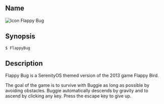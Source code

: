 ## Name

![Icon](file:///res/icons/16x16/app-flappybug.png) Flappy Bug

## Synopsis

```**sh
$ FlappyBug
```

## Description

Flappy Bug is a SerenityOS themed version of the 2013 game Flappy Bird.

The goal of the game is to survive with Buggie as long as possible by avoiding obstacles. Buggie automatically descends by gravity and to ascend by clicking any key. Press the escape key to give up.

